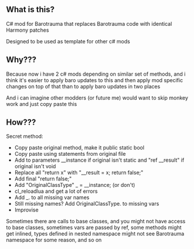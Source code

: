 ## What is this?
C# mod for Barotrauma that replaces Barotrauma code with identical Harmony patches

Designed to be used as template for other c# mods
## Why???
Because now i have 2 c# mods depending on similar set of methods, and i think it's easier to apply baro updates to this and then apply mod specific changes on top of that than to apply baro updates in two places

And i can imagine other modders (or future me) would want to skip monkey work and just copy paste this

## How???
Secret method:
- Copy paste original method, make it public static bool
- Copy paste using statements from original file
- Add to parameters __instance if original isn't static and "ref __result" if original isn't void
- Replace all "return x" with "__result = x; return false;"
- Add final "return false;"
- Add "OriginalClassType" _ = __instance; (or don't)
- cl_reloadlua and get a lot of errors
- Add _. to all missing var names
- Still missing names? Add OriginalClassType. to missing vars
- Improvise

Sometimes there are calls to base classes, and you might not have access to base classes, sometimes vars are passed by ref, some methods might get inlined, types defined in nested namespace might not see Barotrauma namespace for some reason, and so on
